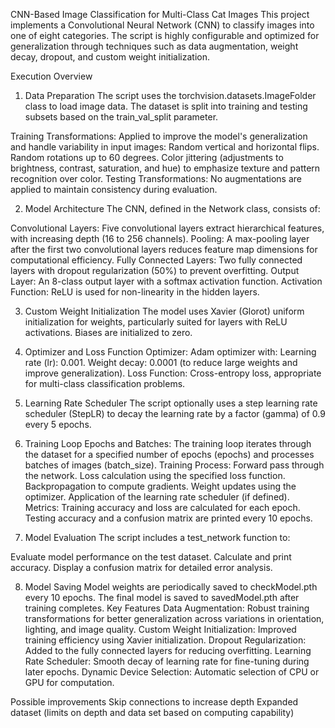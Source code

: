 CNN-Based Image Classification for Multi-Class Cat Images
This project implements a Convolutional Neural Network (CNN) to classify images into one of eight categories. The script is highly configurable and optimized for generalization through techniques such as data augmentation, weight decay, dropout, and custom weight initialization.

Execution Overview

1. Data Preparation
The script uses the torchvision.datasets.ImageFolder class to load image data. The dataset is split into training and testing subsets based on the train_val_split parameter.

Training Transformations:
Applied to improve the model's generalization and handle variability in input images:
Random vertical and horizontal flips.
Random rotations up to 60 degrees.
Color jittering (adjustments to brightness, contrast, saturation, and hue) to emphasize texture and pattern recognition over color.
Testing Transformations:
No augmentations are applied to maintain consistency during evaluation.

2. Model Architecture
The CNN, defined in the Network class, consists of:

Convolutional Layers:
Five convolutional layers extract hierarchical features, with increasing depth (16 to 256 channels).
Pooling:
A max-pooling layer after the first two convolutional layers reduces feature map dimensions for computational efficiency.
Fully Connected Layers:
Two fully connected layers with dropout regularization (50%) to prevent overfitting.
Output Layer:
An 8-class output layer with a softmax activation function.
Activation Function:
ReLU is used for non-linearity in the hidden layers.

3. Custom Weight Initialization
The model uses Xavier (Glorot) uniform initialization for weights, particularly suited for layers with ReLU activations. Biases are initialized to zero.

4. Optimizer and Loss Function
Optimizer:
Adam optimizer with:
Learning rate (lr): 0.001.
Weight decay: 0.0001 (to reduce large weights and improve generalization).
Loss Function:
Cross-entropy loss, appropriate for multi-class classification problems.

5. Learning Rate Scheduler
The script optionally uses a step learning rate scheduler (StepLR) to decay the learning rate by a factor (gamma) of 0.9 every 5 epochs.

6. Training Loop
Epochs and Batches:
The training loop iterates through the dataset for a specified number of epochs (epochs) and processes batches of images (batch_size).
Training Process:
Forward pass through the network.
Loss calculation using the specified loss function.
Backpropagation to compute gradients.
Weight updates using the optimizer.
Application of the learning rate scheduler (if defined).
Metrics:
Training accuracy and loss are calculated for each epoch. Testing accuracy and a confusion matrix are printed every 10 epochs.

7. Model Evaluation
The script includes a test_network function to:

Evaluate model performance on the test dataset.
Calculate and print accuracy.
Display a confusion matrix for detailed error analysis.

8. Model Saving
Model weights are periodically saved to checkModel.pth every 10 epochs.
The final model is saved to savedModel.pth after training completes.
Key Features
Data Augmentation:
Robust training transformations for better generalization across variations in orientation, lighting, and image quality.
Custom Weight Initialization:
Improved training efficiency using Xavier initialization.
Dropout Regularization:
Added to the fully connected layers for reducing overfitting.
Learning Rate Scheduler:
Smooth decay of learning rate for fine-tuning during later epochs.
Dynamic Device Selection:
Automatic selection of CPU or GPU for computation.

Possible improvements
Skip connections to increase depth
Expanded dataset (limits on depth and data set based on computing capability)

